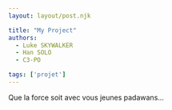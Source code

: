 ```yaml
---
layout: layout/post.njk

title: "My Project"
authors:
  - Luke SKYWALKER
  - Han SOLO
  - C3-PO

tags: ['projet']
---
```


<!-- début résumé -->
Que la force soit avec vous jeunes padawans...
<!-- fin résumé -->